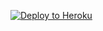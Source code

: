 
[![Deploy to Heroku](https://www.herokucdn.com/deploy/button.svg)](https://heroku.com/deploy?template=https://github.com/dengertheguy/secrettsunami)

